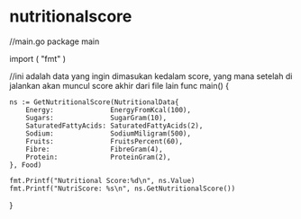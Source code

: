 # nutritionalscore

//main.go
package main

import (
	"fmt"
)

//ini adalah data yang ingin dimasukan kedalam score, yang mana setelah di jalankan akan muncul score akhir dari file lain
func main() {

	ns := GetNutritionalScore(NutritionalData{
		Energy:              EnergyFromKcal(100),
		Sugars:              SugarGram(10),
		SaturatedFattyAcids: SaturatedFattyAcids(2),
		Sodium:              SodiumMiligram(500),
		Fruits:              FruitsPercent(60),
		Fibre:               FibreGram(4),
		Protein:             ProteinGram(2),
	}, Food)

	fmt.Printf("Nutritional Score:%d\n", ns.Value)
	fmt.Printf("NutriScore: %s\n", ns.GetNutritionalScore())
}
